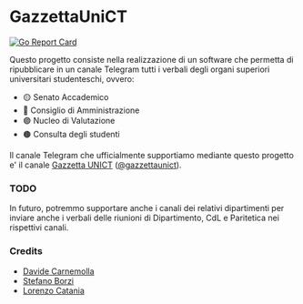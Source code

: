 # GazzettaUniCT
[![Go Report Card](https://goreportcard.com/badge/github.com/Herbrant/GazzettaUniCT)](https://goreportcard.com/report/github.com/Herbrant/GazzettaUniCT)

Questo progetto consiste nella realizzazione di un software che permetta di ripubblicare in un canale Telegram tutti i verbali degli organi superiori universitari studenteschi, ovvero:

- 🟡 Senato Accademico
- 🔴 Consiglio di Amministrazione
- 🟣 Nucleo di Valutazione
- 🟤 Consulta degli studenti

Il canale Telegram che ufficialmente supportiamo mediante questo progetto e' il canale [Gazzetta UNICT](https://t.me/gazzettaunict) ([@gazzettaunict](https://t.me/gazzettaunict)).

### TODO
In futuro, potremmo supportare anche i canali dei relativi dipartimenti per inviare anche i verbali delle riunioni di Dipartimento, CdL e Paritetica nei rispettivi canali.

### Credits
- [Davide Carnemolla](https://github.com/Herbrant)
- [Stefano Borzi](https://github.com/Helias)
- [Lorenzo Catania](https://github.com/aegroto)
